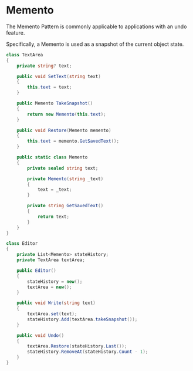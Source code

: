 # Memento

The Memento Pattern is commonly
applicable to applications with
an undo feature.

Specifically, a Memento is used
as a snapshot of the current
object state.

```cs
class TextArea
{
    private string? text;

    public void SetText(string text)
    {
        this.text = text;
    }

    public Memento TakeSnapshot()
    {
        return new Memento(this.text);
    }

    public void Restore(Memento memento)
    {
        this.text = memento.GetSavedText();
    }

    public static class Memento
    {
        private sealed string text;

        private Memento(string _text)
        {
            text = _text;
        }

        private string GetSavedText()
        {
            return text;
        }
    }
}

class Editor
{
    private List<Memento> stateHistory;
    private TextArea textArea;

    public Editor()
    {
        stateHistory = new();
        textArea = new();
    }

    public void Write(string text)
    {
        textArea.set(text);
        stateHistory.Add(textArea.takeSnapshot());
    }

    public void Undo()
    {
        textArea.Restore(stateHistory.Last());
        stateHistory.RemoveAt(stateHistory.Count - 1);
    }
}
```
